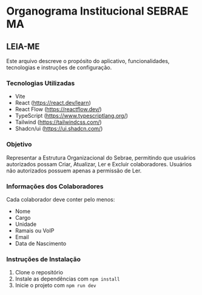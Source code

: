 # Organograma Institucional SEBRAE MA

## LEIA-ME

Este arquivo descreve o propósito do aplicativo, funcionalidades, tecnologias e instruções de configuração.

### Tecnologias Utilizadas
- Vite
- React (https://react.dev/learn)
- React Flow (https://reactflow.dev/)
- TypeScript (https://www.typescriptlang.org/)
- Tailwind (https://tailwindcss.com/)
- Shadcn/ui (https://ui.shadcn.com/)

### Objetivo
Representar a Estrutura Organizacional do Sebrae, permitindo que usuários autorizados possam Criar, Atualizar, Ler e Excluir colaboradores. Usuários não autorizados possuem apenas a permissão de Ler.

### Informações dos Colaboradores
Cada colaborador deve conter pelo menos:
- Nome
- Cargo
- Unidade
- Ramais ou VoIP
- Email
- Data de Nascimento

### Instruções de Instalação
1. Clone o repositório
2. Instale as dependências com `npm install`
3. Inicie o projeto com `npm run dev`
